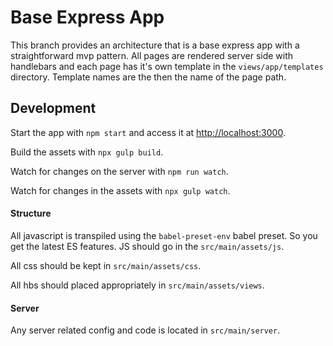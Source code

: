 # Base Express App

This branch provides an architecture that is a base express app with a straightforward mvp pattern. All pages are rendered server side with handlebars and each page has it's own template in the `views/app/templates` directory. Template names are the then the name of the page path.

## Development

Start the app with `npm start` and access it at [http://localhost:3000](http://localhost:3000).

Build the assets with `npx gulp build`.

Watch for changes on the server with `npm run watch`.

Watch for changes in the assets with `npx gulp watch`.

#### Structure

All javascript is transpiled using the `babel-preset-env` babel preset. So you get the latest ES features. JS should go in the `src/main/assets/js`.

All css should be kept in `src/main/assets/css`.

All hbs should placed appropriately in `src/main/assets/views`.

#### Server

Any server related config and code is located in `src/main/server`.
